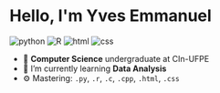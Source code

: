 # Hello, I'm Yves Emmanuel

![python](https://img.shields.io/badge/Python-Intermediate-yellow)
![R](https://img.shields.io/badge/R-beginner-black)
![html](https://img.shields.io/badge/HTML-intermediate-blue)
![css](https://img.shields.io/badge/CSS-beginner-orange)

- 🔭 **Computer Science** undergraduate at CIn-UFPE
- 🌱 I’m currently learning **Data Analysis**
- ⚙️ Mastering: `.py`, `.r`, `.c`, `.cpp`, `.html`, `.css`
